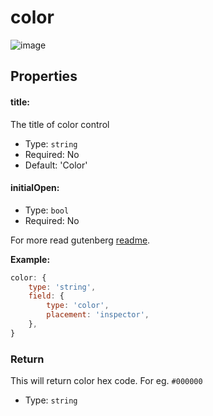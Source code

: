 # color

![image](https://user-images.githubusercontent.com/6297436/39417779-225607bc-4c74-11e8-87af-5402ce2064cf.png)



## Properties

#### title:

The title of color control

- Type: `string`
- Required: No
- Default: 'Color'

#### initialOpen:

- Type: `bool`
- Required: No

For more read gutenberg [readme](https://github.com/WordPress/gutenberg/tree/master/blocks/color-palette ).

**Example:**

```js
color: {
	type: 'string',
	field: {
		type: 'color',
		placement: 'inspector',
	},
}
```

### Return

This will return color hex code. For eg. `#000000`

- Type: `string` 

